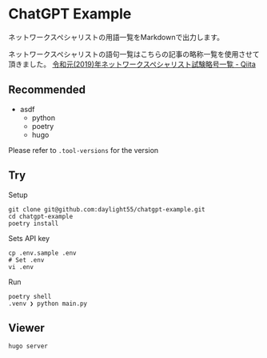 # ChatGPT Example

ネットワークスペシャリストの用語一覧をMarkdownで出力します。

ネットワークスペシャリストの語句一覧はこちらの記事の略称一覧を使用させて頂きました。
[令和元(2019)年ネットワークスペシャリスト試験略号一覧 - Qiita](https://qiita.com/kaizen_nagoya/items/24c7f2ea3fe0b4ce434b)

## Recommended
- asdf
  - python 
  - poetry
  - hugo

Please refer to `.tool-versions` for the version

## Try

Setup
```
git clone git@github.com:daylight55/chatgpt-example.git
cd chatgpt-example
poetry install
```

Sets API key
```
cp .env.sample .env
# Set .env
vi .env
```

Run
```
poetry shell
.venv ❯ python main.py
```

## Viewer

```
hugo server
```

